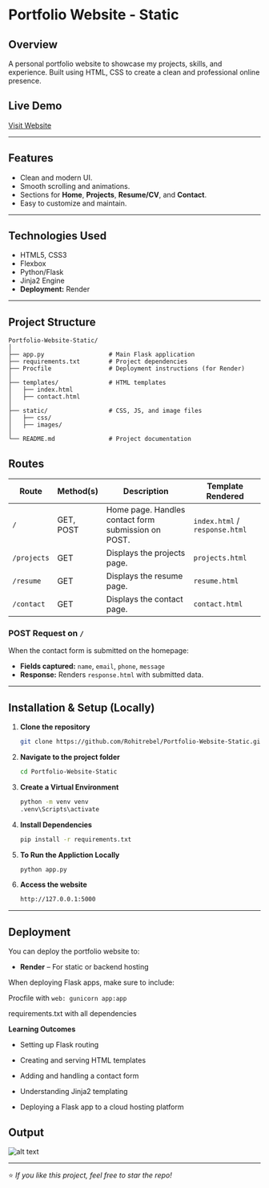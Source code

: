 # Portfolio Website - Static

## Overview

A personal portfolio website to showcase my projects, skills, and experience.
Built using HTML, CSS to create a clean and professional online presence.

## Live Demo

[Visit Website](https://portfolio-website-static-49ow.onrender.com/)

---

## Features

- Clean and modern UI.
- Smooth scrolling and animations.
- Sections for **Home**, **Projects**, **Resume/CV**, and **Contact**.
- Easy to customize and maintain.

---

## Technologies Used

- HTML5, CSS3
- Flexbox
- Python/Flask
- Jinja2 Engine
- **Deployment:** Render

---

## Project Structure

```
Portfolio-Website-Static/
│
├── app.py                  # Main Flask application
├── requirements.txt        # Project dependencies
├── Procfile                # Deployment instructions (for Render)
│
├── templates/              # HTML templates
│   ├── index.html
│   ├── contact.html
│
├── static/                 # CSS, JS, and image files
│   ├── css/
│   ├── images/
│
└── README.md               # Project documentation

```

## Routes

| Route       | Method(s) | Description                                         | Template Rendered              |
| ----------- | --------- | --------------------------------------------------- | ------------------------------ |
| `/`         | GET, POST | Home page. Handles contact form submission on POST. | `index.html` / `response.html` |
| `/projects` | GET       | Displays the projects page.                         | `projects.html`                |
| `/resume`   | GET       | Displays the resume page.                           | `resume.html`                  |
| `/contact`  | GET       | Displays the contact page.                          | `contact.html`                 |

### POST Request on `/`

When the contact form is submitted on the homepage:

- **Fields captured:** `name`, `email`, `phone`, `message`
- **Response:** Renders `response.html` with submitted data.

---

## Installation & Setup (Locally)

1. **Clone the repository**

   ```bash
   git clone https://github.com/Rohitrebel/Portfolio-Website-Static.git
   ```

2. **Navigate to the project folder**

   ```bash
   cd Portfolio-Website-Static
   ```

3. **Create a Virtual Environment**

   ```bash
   python -m venv venv
   .venv\Scripts\activate
   ```

4. **Install Dependencies**

   ```bash
   pip install -r requirements.txt
   ```

5. **To Run the Appliction Locally**

   ```bash
   python app.py
   ```

6. **Access the website**

   ```bash
   http://127.0.0.1:5000
   ```

---

## Deployment

You can deploy the portfolio website to:

- **Render** – For static or backend hosting

When deploying Flask apps, make sure to include:

Procfile with `web: gunicorn app:app`

requirements.txt with all dependencies

**Learning Outcomes**

- Setting up Flask routing

- Creating and serving HTML templates

- Adding and handling a contact form

- Understanding Jinja2 templating

- Deploying a Flask app to a cloud hosting platform

## Output

![alt text](https://res.cloudinary.com/ddrbrwcvz/image/upload/v1755192423/Screenshot_3280_wpaduh.png)

---

⭐ _If you like this project, feel free to star the repo!_
